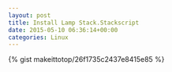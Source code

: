 ```yaml
---
layout: post                                                                                                              
title: Install Lamp Stack.Stackscript                                                                                                                       
date: 2015-05-10 06:36:14+00:00                                                                                                                        
categories: Linux                                                                                                                
---                                                                                                                              
```


{% gist makeittotop/26f1735c2437e8415e85 %}                                                                                                           

